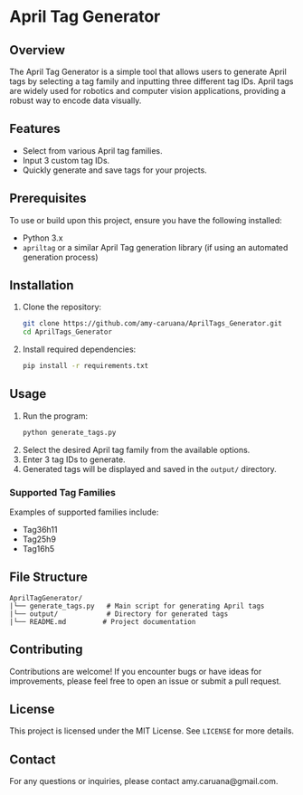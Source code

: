 # April Tag Generator

## Overview

The April Tag Generator is a simple tool that allows users to generate April tags by selecting a tag family and inputting three different tag IDs. April tags are widely used for robotics and computer vision applications, providing a robust way to encode data visually.

## Features

- Select from various April tag families.
- Input 3 custom tag IDs.
- Quickly generate and save tags for your projects.

## Prerequisites

To use or build upon this project, ensure you have the following installed:

- Python 3.x
- `apriltag` or a similar April Tag generation library (if using an automated generation process)

## Installation

1. Clone the repository:
   ```bash
   git clone https://github.com/amy-caruana/AprilTags_Generator.git
   cd AprilTags_Generator
   ```
2. Install required dependencies:
   ```bash
   pip install -r requirements.txt
   ```

## Usage

1. Run the program:
   ```bash
   python generate_tags.py
   ```
2. Select the desired April tag family from the available options.
3. Enter 3 tag IDs to generate.
4. Generated tags will be displayed and saved in the `output/` directory.

### Supported Tag Families

Examples of supported families include:

- Tag36h11
- Tag25h9
- Tag16h5

## File Structure

```
AprilTagGenerator/
|└── generate_tags.py   # Main script for generating April tags
|└── output/            # Directory for generated tags
|└── README.md         # Project documentation
```

## Contributing

Contributions are welcome! If you encounter bugs or have ideas for improvements, please feel free to open an issue or submit a pull request.

## License

This project is licensed under the MIT License. See `LICENSE` for more details.

## Contact

For any questions or inquiries, please contact amy.caruana\@gmail.com.

